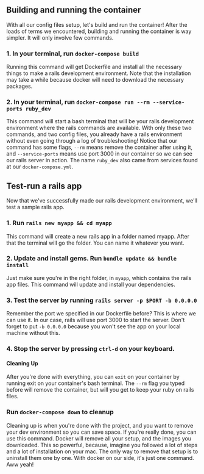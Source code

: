 ## Building and running the container
With all our config files setup, let's build and run the container! After the loads of terms we encountered, building and running the container is way simpler. It will only involve few commands.

### 1. In your terminal, run `docker-compose build`
Running this command will get Dockerfile and install all the necessary things to make a rails development environment. Note that the installation may take a while because docker will need to download the necessary packages.

### 2. In your terminal, run `docker-compose run --rm --service-ports ruby_dev`
This command will start a bash terminal that will be your rails development environment where the rails commands are available. With only these two commands, and two config files, you already have a rails environment without even going through a log of troubleshooting! Notice that our command has some flags, `--rm` means remove the container after using it, and `--service-ports` means use port 3000 in our container so we can see our rails server in action. The name `ruby_dev` also came from services found at our `docker-compose.yml`.

## Test-run a rails app
Now that we've successfully made our rails development environment, we'll test a sample rails app.

### 1. Run `rails new myapp && cd myapp`
This command will create a new rails app in a folder named myapp. After that the terminal will go the folder. You can name it whatever you want.

### 2. Update and install gems. Run `bundle update && bundle install`
Just make sure you're in the right folder, in `myapp`, which contains the rails app files. This command will update and install your dependencies.

### 3. Test the server by running `rails server -p $PORT -b 0.0.0.0`
Remember the port we specified in our Dockerfile before? This is where we can use it. In our case, rails will use port 3000 to start the server. Don't forget to put `-b 0.0.0.0` because you won't see the app on your local machine without this.

### 4. Stop the server by pressing `ctrl-d` on your keyboard.
#### Cleaning Up
After you're done with everything, you can `exit` on your container by running exit on your container's bash terminal. The `--rm` flag you typed before will remove the container, but will you get to keep your ruby on rails files.

### Run `docker-compose down` to cleanup
Cleaning up is when you're done with the project, and you want to remove your dev environment so you can save space. If you're really done, you can use this command. Docker will remove all your setup, and the images you downloaded. This so powerful, because, imagine you followed a lot of steps and a lot of installation on your mac. The only way to remove that setup is to uninstall them one by one. With docker on our side, it's just one command. Aww yeah!